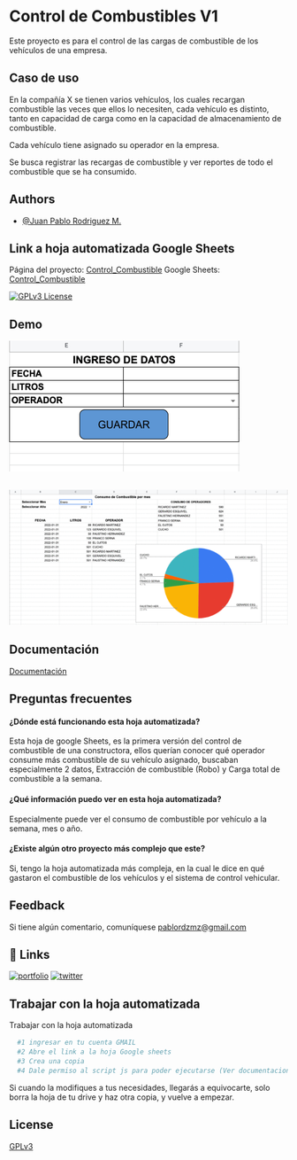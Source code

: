 
# Control de Combustibles V1

Este proyecto es para el control de las cargas de combustible de los vehículos de una empresa.



## Caso de uso

En la compañía X se tienen varios vehículos, los cuales recargan combustible las veces que ellos lo necesiten, cada vehículo es distinto, tanto en capacidad de carga como en la capacidad de almacenamiento de combustible.

Cada vehículo tiene asignado su operador en la empresa.

Se busca registrar las recargas de combustible y ver reportes de todo el combustible que se ha consumido.



## Authors

- [@Juan Pablo Rodriguez M.](https://www.github.com/jPablo23)


## Link a hoja automatizada Google Sheets

Página del proyecto: [Control_Combustible](https://www.sofroscorp.com/ControlCombustible/)
Google Sheets: [Control_Combustible](https://docs.google.com/spreadsheets/d/1WrsAZuSYNDKWi_Iacw8W_sitDqPW6L3fjdb_LJw-RPE/edit?usp=sharing)

[![GPLv3 License](https://img.shields.io/badge/License-GPL%20v3-yellow.svg)](https://opensource.org/licenses/)



## Demo

![App Screenshot](https://github.com/jPablo23/CombustibleV1/blob/main/imgs/guardar.gif)

##
![App Screenshot](https://github.com/jPablo23/CombustibleV1/blob/main/imgs/gifGraficas.gif)




## Documentación

[Documentación](https://www.sofroscorp.com/ControlCombustible)


## Preguntas frecuentes

#### ¿Dónde está funcionando esta hoja automatizada?

Esta hoja de google Sheets, es la primera versión del control de combustible de una constructora, ellos querían conocer qué operador consume más combustible de su vehículo asignado, buscaban especialmente 2 datos, Extracción de combustible (Robo)  y Carga total de combustible a la semana.

#### ¿Qué información puedo ver en esta hoja automatizada?

Especialmente puede ver el consumo de combustible por vehículo a la semana, mes o año.

#### ¿Existe algún otro proyecto más complejo que este?

Si, tengo la hoja automatizada más compleja, en la cual le dice en qué gastaron el combustible de los vehículos y el sistema de control vehicular.


## Feedback

Si tiene algún comentario, comuníquese pablordzmz@gmail.com

## 🔗 Links
[![portfolio](https://img.shields.io/badge/my_portfolio-000?style=for-the-badge&logo=ko-fi&logoColor=white)](https://www.sofroscorp.com/)
[![twitter](https://img.shields.io/badge/twitter-1DA1F2?style=for-the-badge&logo=twitter&logoColor=white)](https://twitter.com/JP_Kane23)


## Trabajar con la hoja automatizada

Trabajar con la hoja automatizada

```bash
  #1 ingresar en tu cuenta GMAIL
  #2 Abre el link a la hoja Google sheets
  #3 Crea una copia
  #4 Dale permiso al script js para poder ejecutarse (Ver documentacion)
```

Si cuando la modifiques a tus necesidades, llegarás a equivocarte, solo borra la hoja de tu drive y haz otra copia, y vuelve a empezar.
    
## License

[GPLv3](https://choosealicense.com/licenses/agpl-3.0/)

